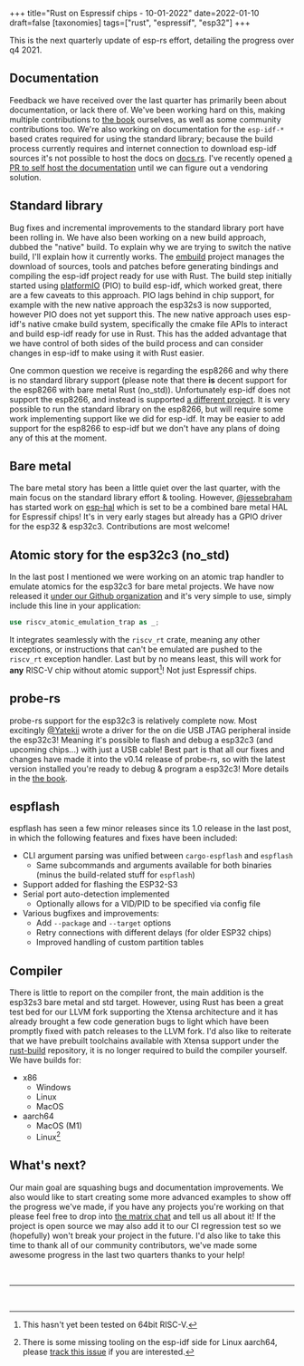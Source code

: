 +++
title="Rust on Espressif chips - 10-01-2022"
date=2022-01-10
draft=false
[taxonomies]
tags=["rust", "espressif", "esp32"]
+++

This is the next quarterly update of esp-rs effort, detailing the progress over q4 2021.

## Documentation

Feedback we have received over the last quarter has primarily been about documentation, or lack there of. We've been working hard on this, making multiple contributions to [the book] ourselves, as well as some community contributions too. We're also working on documentation for the `esp-idf-*` based crates required for using the standard library; because the build process currently requires and internet connection to download esp-idf sources it's not possible to host the docs on [docs.rs]. I've recently opened [a PR to self host the documentation] until we can figure out a vendoring solution.

## Standard library

Bug fixes and incremental improvements to the standard library port have been rolling in. We have also been working on a new build approach, dubbed the "native" build. To explain why we are trying to switch the native build, I'll explain how it currently works. The [embuild] project manages the download of sources, tools and patches before generating bindings and compiling the esp-idf project ready for use with Rust. The build step initially started using [platformIO] (PIO) to build esp-idf, which worked great, there are a few caveats to this approach. PIO lags behind in chip support, for example with the new native approach the esp32s3 is now supported, however PIO does not yet support this. The new native approach uses esp-idf's native cmake build system, specifically the cmake file APIs to interact and build esp-idf ready for use in Rust. This has the added advantage that we have control of both sides of the build process and can consider changes in esp-idf to make using it with Rust easier.

One common question we receive is regarding the esp8266 and why there is no standard library support (please note that there **is** decent support for the esp8266 with bare metal Rust (no_std)). Unfortunately esp-idf does not support the esp8266, and instead is supported [a different project]. It is very possible to run the standard library on the esp8266, but will require some work implementing support like we did for esp-idf. It may be easier to add support for the esp8266 to esp-idf but we don't have any plans of doing any of this at the moment.

## Bare metal

The bare metal story has been a little quiet over the last quarter, with the main focus on the standard library effort & tooling. However, [@jessebraham] has started work on [esp-hal] which is set to be a combined bare metal HAL for Espressif chips! It's in very early stages but already has a GPIO driver for the esp32 & esp32c3. Contributions are most welcome!

## Atomic story for the esp32c3 (no_std)

In the last post I mentioned we were working on an atomic trap handler to emulate atomics for the esp32c3 for bare metal projects. We have now released it [under our Github organization] and it's very simple to use, simply include this line in your application:

```rust
use riscv_atomic_emulation_trap as _;
```

It integrates seamlessly with the `riscv_rt` crate, meaning any other exceptions, or instructions that can't be emulated are pushed to the `riscv_rt` exception handler. Last but by no means least, this will work for **any** RISC-V chip without atomic support[^1]! Not just Espressif chips.

## probe-rs

probe-rs support for the esp32c3 is relatively complete now. Most excitingly [@Yatekii](https://github.com/Yatekii) wrote a driver for the on die USB JTAG peripheral inside the esp32c3! Meaning it's possible to flash and debug a esp32c3 (and upcoming chips...) with just a USB cable! Best part is that all our fixes and changes have made it into the v0.14 release of probe-rs, so with the latest version installed you're ready to debug & program a esp32c3! More details in the [the book].

## espflash

espflash has seen a few minor releases since its 1.0 release in the last post, in which the following features and fixes have been included:

- CLI argument parsing was unified between `cargo-espflash` and `espflash`
  - Same subcommands and arguments available for both binaries (minus the build-related stuff for `espflash`)
- Support added for flashing the ESP32-S3
- Serial port auto-detection implemented
  - Optionally allows for a VID/PID to be specified via config file
- Various bugfixes and improvements:
  - Add `--package` and `--target` options
  - Retry connections with different delays (for older ESP32 chips)
  - Improved handling of custom partition tables

## Compiler

There is little to report on the compiler front, the main addition is the esp32s3 bare metal and std target. However, using Rust has been a great test bed for our LLVM fork supporting the Xtensa architecture and it has already brought a few code generation bugs to light which have been promptly fixed with patch releases to the LLVM fork. I'd also like to reiterate that we have prebuilt toolchains available with Xtensa support under the [rust-build] repository, it is no longer required to build the compiler yourself. We have builds for:

- x86
  - Windows
  - Linux
  - MacOS
- aarch64
  - MacOS (M1)
  - Linux[^2]

## What's next?

Our main goal are squashing bugs and documentation improvements. We also would like to start creating some more advanced examples to show off the progress we've made, if you have any projects you're working on that please feel free to drop into [the matrix chat] and tell us all about it! If the project is open source we may also add it to our CI regression test so we (hopefully) won't break your project in the future. I'd also like to take this time to thank all of our community contributors, we've made some awesome progress in the last two quarters thanks to your help!

<br/>

---

<br/>

[^1]: This hasn't yet been tested on 64bit RISC-V.

[^2]: There is some missing tooling on the esp-idf side for Linux aarch64, please [track this issue] if you are interested.



[the book]: https://esp-rs.github.io/book/
[docs.rs]: https://docs.rs
[a PR to self host the documentation]: https://github.com/esp-rs/esp-idf-sys/pull/50
[embuild]: https://github.com/ivmarkov/embuild
[a different project]: https://github.com/espressif/ESP8266_RTOS_SDK
[platformIO]: https://platformio.org/
[under our Github organization]: https://github.com/esp-rs/riscv-atomic-emulation-trap
[@jessebraham]: https://github.com/jessebraham
[esp-hal]: https://github.com/jessebraham/esp-hal
[rust-build]: https://github.com/esp-rs/rust-build
[track this issue]: https://github.com/esp-rs/esp-idf-sys/issues/14
[the matrix chat]: https://matrix.to/#/#esp-rs:matrix.org